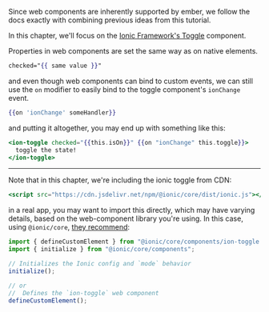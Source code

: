 Since web components are inherently supported by ember, 
we follow the docs exactly with combining previous ideas from this tutorial.

In this chapter, we'll focus on the [Ionic Framework's Toggle][ionic-toggle] component.

Properties in web components are set the same way as on native elements.
```hbs
checked="{{ same value }}"
```
and even though web components can bind to custom events, we can still use the `on` modifier
to easily bind to the toggle component's `ionChange` event.
```hbs
{{on 'ionChange' someHandler}}
```

and putting it altogether, you may end up with something like this:

```hbs
<ion-toggle checked="{{this.isOn}}" {{on "ionChange" this.toggle}}>
  toggle the state!
</ion-toggle>
```

-----------

Note that in this chapter, we're including the ionic toggle from CDN:
```hbs
<script src="https://cdn.jsdelivr.net/npm/@ionic/core/dist/ionic.js"></script>
```

in a real app, you may want to import this directly, which may have varying details, based on the web-component library you're using. 
In this case, using `@ionic/core`, [they recommend][ionic-readme]:
```js
import { defineCustomElement } from "@ionic/core/components/ion-toggle.js";
import { initialize } from "@ionic/core/components";

// Initializes the Ionic config and `mode` behavior
initialize();

// or
//  Defines the `ion-toggle` web component
defineCustomElement();
```


[ionic-toggle]: https://ionicframework.com/docs/api/toggle
[ionic-readme]: https://github.com/ionic-team/ionic-framework/tree/main/core#custom-elements-build

